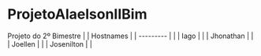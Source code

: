 # ProjetoAlaelsonIIBim
Projeto do 2º Bimestre
|           | Hostnames |
| --------- |           |
| Iago      |           |
| Jhonathan |           |
| Joellen   |           |
| Josenilton |          |
